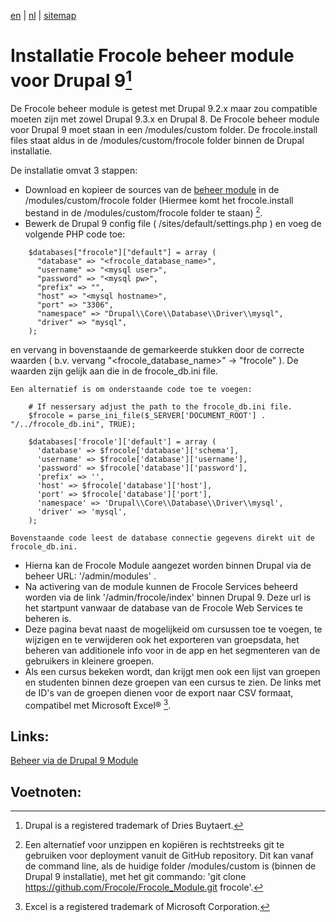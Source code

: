 [en](/en/frocole_install_module) | [nl](/nl/frocole_install_module) | [sitemap](/nl/sitemap)

# Installatie Frocole beheer module voor Drupal 9[^1]

De Frocole beheer module is getest met Drupal 9.2.x maar zou compatible moeten zijn met zowel Drupal 9.3.x en Drupal 8.
De Frocole beheer module voor Drupal 9 moet staan in een /modules/custom folder. De frocole.install files staat aldus in de /modules/custom/frocole folder binnen de Drupal installatie.

De installatie omvat 3 stappen:

- Download en kopieer de sources van de [beheer module](https://github.com/Frocole/Frocole_Module) in de /modules/custom/frocole folder (Hiermee komt het frocole.install bestand in de /modules/custom/frocole folder te staan) [^2].
- Bewerk de Drupal 9 config file ( /sites/default/settings.php ) en voeg de volgende PHP code toe:
```
    $databases["frocole"]["default"] = array (
      "database" => "<frocole_database_name>",
      "username" => "<mysql user>",
      "password" => "<mysql pw>",
      "prefix" => "",
      "host" => "<mysql hostname>",
      "port" => "3306",
      "namespace" => "Drupal\\Core\\Database\\Driver\\mysql",
      "driver" => "mysql",
    );
```
en vervang in bovenstaande de gemarkeerde stukken door de correcte waarden ( b.v. vervang "<frocole_database_name>" -> "frocole" ). De waarden zijn gelijk aan die in de frocole_db.ini file.

    Een alternatief is om onderstaande code toe te voegen:
```
    # If nessersary adjust the path to the frocole_db.ini file.
    $frocole = parse_ini_file($_SERVER['DOCUMENT_ROOT'] . "/../frocole_db.ini", TRUE);

    $databases['frocole']['default'] = array (
      'database' => $frocole['database']['schema'],
      'username' => $frocole['database']['username'],
      'password' => $frocole['database']['password'],
      'prefix' => '',
      'host' => $frocole['database']['host'],
      'port' => $frocole['database']['port'],
      'namespace' => 'Drupal\\Core\\Database\\Driver\\mysql',
      'driver' => 'mysql',
    );
```
    Bovenstaande code leest de database connectie gegevens direkt uit de frocole_db.ini.
- Hierna kan de Frocole Module aangezet worden binnen Drupal via de beheer URL: '/admin/modules' .
- Na activering van de module kunnen de Frocole Services beheerd worden via de link '/admin/frocole/index' binnen Drupal 9. Deze url is het startpunt vanwaar de database van de Frocole Web Services te beheren is. 
- Deze pagina bevat naast de mogelijkeid om cursussen toe te voegen, te wijzigen en te verwijderen ook het exporteren van groepsdata, het beheren van additionele info voor in de app en het segmenteren van de gebruikers in kleinere groepen.
- Als een cursus bekeken wordt, dan krijgt men ook een lijst van groepen en studenten binnen deze groepen van een cursus te zien. De links met de ID's van de groepen dienen voor de export naar CSV formaat, compatibel met Microsoft Excel® [^3].

## Links:
[Beheer via de Drupal 9 Module](frocole_beheer)

## Voetnoten:
[^1]: Drupal is a registered trademark of Dries Buytaert.
[^2]: Een alternatief voor unzippen en kopiëren is rechtstreeks git te gebruiken voor deployment vanuit de GitHub repository. Dit kan vanaf de command line, als de huidige folder /modules/custom is (binnen de Drupal 9 installatie), met het git commando: 'git clone https://github.com/Frocole/Frocole_Module.git frocole'.
[^3]: Excel is a registered trademark of Microsoft Corporation.
